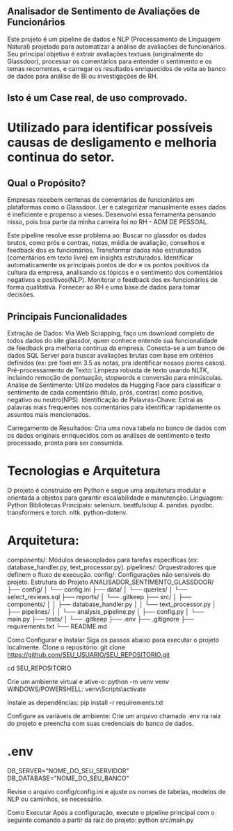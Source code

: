 ## Analisador de Sentimento de Avaliações de Funcionários
Este projeto é um pipeline de dados e NLP (Processamento de Linguagem Natural) projetado para automatizar a análise de avaliações de funcionários. 
Seu principal objetivo é extrair avaliações textuais (originalmente do Glassdoor), processar os comentários para entender o sentimento e os temas recorrentes, e carregar os resultados enriquecidos de volta ao banco de dados para análise de BI ou investigações de RH.

## Isto é um Case real, de uso comprovado.
# Utilizado para identificar possíveis causas de desligamento e melhoria continua do setor.

## Qual o Propósito?
Empresas recebem centenas de comentários de funcionários em plataformas como o Glassdoor. 
Ler e categorizar manualmente esses dados é ineficiente e propenso a vieses. 
Desenvolvi essa ferramenta pensando nisso, pois boa parte da minha carreira foi no RH - ADM DE PESSOAL.

Este pipeline resolve esse problema ao:
Buscar no glassdor os dados brutos, como prós e contras, notas, média de avaliação, conselhos e feedback dos ex funcionários.
Transformar dados não estruturados (comentários em texto livre) em insights estruturados.
Identificar automaticamente os principais pontos de dor e os pontos positivos da cultura da empresa, analisando os tópicos e o sentimento dos comentários negativos e positivos(NLP).
Monitorar o feedback dos ex-funcionários de forma qualitativa.
Fornecer ao RH e uma base de dados para tomar decisões.

## Principais Funcionalidades
Extração de Dados: Via Web Scrapping, faço um download completo de todos dados do site glassdor, quem conhece entende sua funcionalidade de feedback pra melhoria continua da empresa.
Conecta-se a um banco de dados SQL Server para buscar avaliações brutas com base em critérios definidos (ex: pré fixei em 3.5 as notas, pra identificar nossos piores casos).
Pré-processamento de Texto: Limpeza robusta de texto usando NLTK, incluindo remoção de pontuação, stopwords e conversão para minúsculas.
Análise de Sentimento: Utilizo modelos da Hugging Face para classificar o sentimento de cada comentário (título, prós, contras) como positivo, negativo ou neutro(NPS).
Identificação de Palavras-Chave: Extrai as palavras mais frequentes nos comentários para identificar rapidamente os assuntos mais mencionados.

Carregamento de Resultados: Cria uma nova tabela no banco de dados com os dados originais enriquecidos com as análises de sentimento e texto processado, pronta para ser consumida.


# Tecnologias e Arquitetura
O projeto é construído em Python e segue uma arquitetura modular e orientada a objetos para garantir escalabilidade e manutenção.
Linguagem: Python
Bibliotecas Principais:
selenium.
beatfulsoup 4.
pandas.
pyodbc.
transformers e torch.
nltk.
python-dotenv.


# Arquitetura:
components/: Módulos desacoplados para tarefas específicas (ex: database_handler.py, text_processor.py).
pipelines/: Orquestradores que definem o fluxo de execução.
config/: Configurações não sensíveis do projeto.
Estrutura do Projeto
ANALISADOR_SENTIMENTO_GLASSDOOR/
├── config/
│   └── config.ini
├── data/
│   └── queries/
│       └── select_reviews.sql
├── reports/
│   └── .gitkeep
├── src/
│   ├── components/
│   │   ├── database_handler.py
│   │   └── text_processor.py
│   ├── pipelines/
│   │   └── analysis_pipeline.py
│   ├── config.py
│   └── main.py
├── tests/
│   └── .gitkeep
├── .env
├── .gitignore
├── requirements.txt
└── README.md


Como Configurar e Instalar
Siga os passos abaixo para executar o projeto localmente.
Clone o repositório:
git clone https://github.com/SEU_USUARIO/SEU_REPOSITORIO.git

cd SEU_REPOSITORIO

Crie um ambiente virtual e ative-o:
python -m venv venv
WINDOWS/POWERSHELL: venv\Scripts\activate  

Instale as dependências:
pip install -r requirements.txt


Configure as variáveis de ambiente:
Crie um arquivo chamado .env na raiz do projeto e preencha com suas credenciais do banco de dados.
# .env
DB_SERVER="NOME_DO_SEU_SERVIDOR"
DB_DATABASE="NOME_DO_SEU_BANCO"


Revise o arquivo config/config.ini e ajuste os nomes de tabelas, modelos de NLP ou caminhos, se necessário.

Como Executar
Após a configuração, execute o pipeline principal com o seguinte comando a partir da raiz do projeto:
python src/main.py
